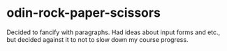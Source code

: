 # odin-rock-paper-scissors

Decided to fancify with paragraphs. Had ideas about input forms and etc., but decided against it to not to slow down my course progress.
